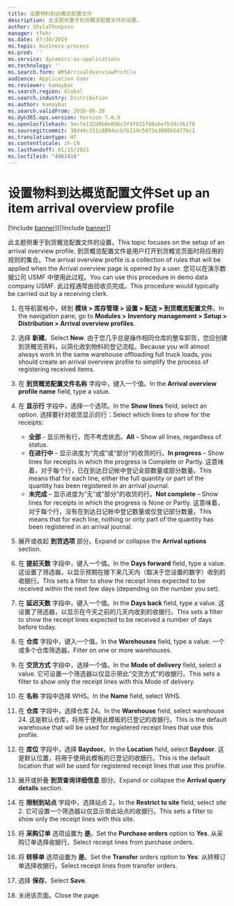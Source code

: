 ```yaml
---
title: 设置物料到达概览配置文件
description: 此主题侧重于到货概览配置文件的设置。
author: ShylaThompson
manager: tfehr
ms.date: 07/30/2019
ms.topic: business-process
ms.prod: ''
ms.service: dynamics-ax-applications
ms.technology: ''
ms.search.form: WMSArrivalOverviewProfile
audience: Application User
ms.reviewer: kamaybac
ms.search.region: Global
ms.search.industry: Distribution
ms.author: kamaybac
ms.search.validFrom: 2016-06-30
ms.dyn365.ops.version: Version 7.0.0
ms.openlocfilehash: 5ecfe132d9b0e096c5fdf015f80a6efb34c9b178
ms.sourcegitcommit: 38d40c331c8894acb7b119c5073e3088b54776c1
ms.translationtype: HT
ms.contentlocale: zh-CN
ms.lasthandoff: 01/15/2021
ms.locfileid: "4961416"
---
```

# <a name="set-up-an-item-arrival-overview-profile"></a><span data-ttu-id="fb6cc-103">设置物料到达概览配置文件</span><span class="sxs-lookup"><span data-stu-id="fb6cc-103">Set up an item arrival overview profile</span></span>

<span data-ttu-id="fb6cc-104">[!include [banner](../../includes/banner.md)]]</span><span class="sxs-lookup"><span data-stu-id="fb6cc-104">[!include [banner](../../includes/banner.md)]]</span></span>

<span data-ttu-id="fb6cc-105">此主题侧重于到货概览配置文件的设置。</span><span class="sxs-lookup"><span data-stu-id="fb6cc-105">This topic focuses on the setup of an arrival overview profile.</span></span> <span data-ttu-id="fb6cc-106">到货概览配置文件是用户打开到货概览页面时将应用的规则的集合。</span><span class="sxs-lookup"><span data-stu-id="fb6cc-106">The arrival overview profile is a collection of rules that will be applied when the Arrival overview page is opened by a user.</span></span> <span data-ttu-id="fb6cc-107">您可以在演示数据公司 USMF 中使用此过程。</span><span class="sxs-lookup"><span data-stu-id="fb6cc-107">You can use this procedure in demo data company USMF.</span></span> <span data-ttu-id="fb6cc-108">此过程通常由验收员完成。</span><span class="sxs-lookup"><span data-stu-id="fb6cc-108">This procedure would typically be carried out by a receiving clerk.</span></span>

1. <span data-ttu-id="fb6cc-109">在导航窗格中，转到 **模块 > 库存管理 > 设置 > 配送 > 到货概览配置文件**。</span><span class="sxs-lookup"><span data-stu-id="fb6cc-109">In the navigation pane, go to **Modules > Inventory management > Setup > Distribution > Arrival overview profiles**.</span></span>
2. <span data-ttu-id="fb6cc-110">选择 **新建**。</span><span class="sxs-lookup"><span data-stu-id="fb6cc-110">Select **New**.</span></span> <span data-ttu-id="fb6cc-111">由于您几乎总是操作相同仓库的整车卸货，您应创建到货概览资料，以简化收到物料的登记流程。</span><span class="sxs-lookup"><span data-stu-id="fb6cc-111">Because you will almost always work in the same warehouse offloading full truck loads, you should create an arrival overview profile to simplify the process of registering received items.</span></span>  
3. <span data-ttu-id="fb6cc-112">在 **到货概览配置文件名称** 字段中，键入一个值。</span><span class="sxs-lookup"><span data-stu-id="fb6cc-112">In the **Arrival overview profile name** field, type a value.</span></span>
4. <span data-ttu-id="fb6cc-113">在 **显示行** 字段中，选择一个选项。</span><span class="sxs-lookup"><span data-stu-id="fb6cc-113">In the **Show lines** field, select an option.</span></span> <span data-ttu-id="fb6cc-114">选择要针对收货显示的行：</span><span class="sxs-lookup"><span data-stu-id="fb6cc-114">Select which lines to show for the receipts:</span></span>  

    - <span data-ttu-id="fb6cc-115">**全部** - 显示所有行，而不考虑状态。</span><span class="sxs-lookup"><span data-stu-id="fb6cc-115">**All** – Show all lines, regardless of status.</span></span>   
    - <span data-ttu-id="fb6cc-116">**在进行中** – 显示进度为“完成”或“部分”的收货的行。</span><span class="sxs-lookup"><span data-stu-id="fb6cc-116">**In progress** – Show lines for receipts in which the progress is Complete or Partly.</span></span> <span data-ttu-id="fb6cc-117">这意味着，对于每个行，已在到达日记帐中登记全部数量或部分数量。</span><span class="sxs-lookup"><span data-stu-id="fb6cc-117">This means that for each line, either the full quantity or part of the quantity has been registered in an arrival journal.</span></span>   
    - <span data-ttu-id="fb6cc-118">**未完成** – 显示进度为“无”或“部分”的收货的行。</span><span class="sxs-lookup"><span data-stu-id="fb6cc-118">**Not complete** – Show lines for receipts in which the progress is None or Partly.</span></span> <span data-ttu-id="fb6cc-119">这意味着，对于每个行，没有在到达日记帐中登记数量或仅登记部分数量。</span><span class="sxs-lookup"><span data-stu-id="fb6cc-119">This means that for each line, nothing or only part of the quantity has been registered in an arrival journal.</span></span>  

5. <span data-ttu-id="fb6cc-120">展开或收起 **到货选项** 部分。</span><span class="sxs-lookup"><span data-stu-id="fb6cc-120">Expand or collapse the **Arrival options** section.</span></span>
6. <span data-ttu-id="fb6cc-121">在 **提前天数** 字段中，键入一个值。</span><span class="sxs-lookup"><span data-stu-id="fb6cc-121">In the **Days forward** field, type a value.</span></span> <span data-ttu-id="fb6cc-122">这设置了筛选器，以显示预期在接下来几天内（取决于您设置的数字）收到的收据行。</span><span class="sxs-lookup"><span data-stu-id="fb6cc-122">This sets a filter to show the receipt lines expected to be received within the next few days (depending on the number you set).</span></span>  
7. <span data-ttu-id="fb6cc-123">在 **延迟天数** 字段中，键入一个值。</span><span class="sxs-lookup"><span data-stu-id="fb6cc-123">In the **Days back** field, type a value.</span></span> <span data-ttu-id="fb6cc-124">这设置了筛选器，以显示在今天之前的几天内收到的收据行。</span><span class="sxs-lookup"><span data-stu-id="fb6cc-124">This sets a filter to show the receipt lines expected to be received a number of days before today.</span></span>  
8. <span data-ttu-id="fb6cc-125">在 **仓库** 字段中，键入一个值。</span><span class="sxs-lookup"><span data-stu-id="fb6cc-125">In the **Warehouses** field, type a value.</span></span> <span data-ttu-id="fb6cc-126">一个或多个仓库筛选器。</span><span class="sxs-lookup"><span data-stu-id="fb6cc-126">Filter on one or more warehouses.</span></span>  
9. <span data-ttu-id="fb6cc-127">在 **交货方式** 字段中，选择一个值。</span><span class="sxs-lookup"><span data-stu-id="fb6cc-127">In the **Mode of delivery** field, select a value.</span></span> <span data-ttu-id="fb6cc-128">它可设置一个筛选器以仅显示带此“交货方式”的收据行。</span><span class="sxs-lookup"><span data-stu-id="fb6cc-128">This sets a filter to show only the receipt lines with this Mode of delivery.</span></span>  
10. <span data-ttu-id="fb6cc-129">在 **名称** 字段中选择 WHS。</span><span class="sxs-lookup"><span data-stu-id="fb6cc-129">In the **Name** field, select WHS.</span></span>
11. <span data-ttu-id="fb6cc-130">在 **仓库** 字段中，选择仓库 24。</span><span class="sxs-lookup"><span data-stu-id="fb6cc-130">In the **Warehouse** field, select warehouse 24.</span></span> <span data-ttu-id="fb6cc-131">这是默认仓库，将用于使用此模板的已登记的收据行。</span><span class="sxs-lookup"><span data-stu-id="fb6cc-131">This is the default warehouse that will be used for registered receipt lines that use this profile.</span></span>  
12. <span data-ttu-id="fb6cc-132">在 **库位** 字段中，选择 **Baydoor**。</span><span class="sxs-lookup"><span data-stu-id="fb6cc-132">In the **Location** field, select **Baydoor**.</span></span> <span data-ttu-id="fb6cc-133">这是默认位置，将用于使用此模板的已登记的收据行。</span><span class="sxs-lookup"><span data-stu-id="fb6cc-133">This is the default location that will be used for registered receipt lines that use this profile.</span></span>  
13. <span data-ttu-id="fb6cc-134">展开或折叠 **到货查询详细信息** 部分。</span><span class="sxs-lookup"><span data-stu-id="fb6cc-134">Expand or collapse the **Arrival query details** section.</span></span>
14. <span data-ttu-id="fb6cc-135">在 **限制到站点** 字段中，选择站点 2。</span><span class="sxs-lookup"><span data-stu-id="fb6cc-135">In the **Restrict to site** field, select site 2.</span></span> <span data-ttu-id="fb6cc-136">它可设置一个筛选器以仅显示带此站点的收据行。</span><span class="sxs-lookup"><span data-stu-id="fb6cc-136">This sets a filter to show only the receipt lines with this site.</span></span>  
15. <span data-ttu-id="fb6cc-137">将 **采购订单** 选项设置为 **是**。</span><span class="sxs-lookup"><span data-stu-id="fb6cc-137">Set the **Purchase orders** option to **Yes**.</span></span> <span data-ttu-id="fb6cc-138">从采购订单选择收据行。</span><span class="sxs-lookup"><span data-stu-id="fb6cc-138">Select receipt lines from purchase orders.</span></span>  
16. <span data-ttu-id="fb6cc-139">将 **转移单** 选项设置为 **是**。</span><span class="sxs-lookup"><span data-stu-id="fb6cc-139">Set the **Transfer** orders option to **Yes**.</span></span> <span data-ttu-id="fb6cc-140">从转移订单选择收据行。</span><span class="sxs-lookup"><span data-stu-id="fb6cc-140">Select receipt lines from transfer orders.</span></span>  
17. <span data-ttu-id="fb6cc-141">选择 **保存**。</span><span class="sxs-lookup"><span data-stu-id="fb6cc-141">Select **Save**.</span></span>
18. <span data-ttu-id="fb6cc-142">关闭该页面。</span><span class="sxs-lookup"><span data-stu-id="fb6cc-142">Close the page.</span></span>

